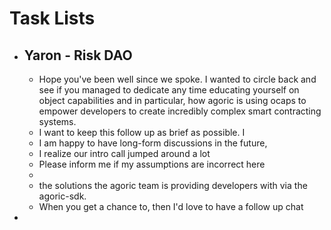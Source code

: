 # Task Lists
- ## Yaron - Risk DAO
	- Hope you've been well since we spoke. I wanted to circle back and see if you managed to dedicate any time educating yourself on object capabilities and in particular, how agoric is using ocaps to empower developers to create incredibly complex smart contracting systems.
	- I want to keep this follow up as brief as possible. I
	- I am happy to have long-form discussions in the future,
	- I realize our intro call jumped around a lot
	- Please inform me if my assumptions are incorrect here
	-
	- the solutions the agoric team is providing developers with via the agoric-sdk.
	- When you get a chance to, then I'd love to have a follow up chat
-